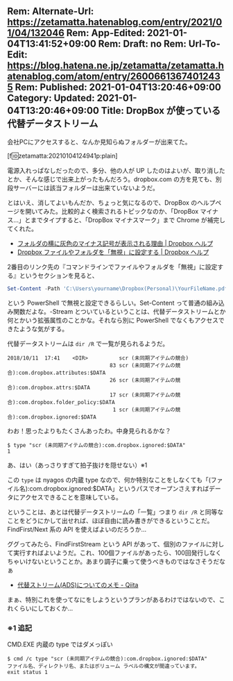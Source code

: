 Rem: Alternate-Url: https://zetamatta.hatenablog.com/entry/2021/01/04/132046
Rem: App-Edited: 2021-01-04T13:41:52+09:00
Rem: Draft: no
Rem: Url-To-Edit: https://blog.hatena.ne.jp/zetamatta/zetamatta.hatenablog.com/atom/entry/26006613674012435
Rem: Published: 2021-01-04T13:20:46+09:00
Category:
Updated: 2021-01-04T13:20:46+09:00
Title: DropBox が使っている代替データストリーム
---
会社PCにアクセスすると、なんか見知らぬフォルダーが出来てた。

[f:id:zetamatta:20210104124941p:plain]

電源入れっぱなしだったので、多分、他の人が UP したのはよいが、取り消したとか、そんな感じで出来上がったもんだろう。dropbox.com の方を見ても、別段サーバーには該当フォルダーは出来ていないようだ。

とはいえ、消してよいもんだか、ちょっと気になるので、DropBox のヘルプページを開いてみた。比較的よく検索されるトピックなのか、「DropBox マイナス…」とまでタイプすると、「DropBox マイナスマーク」まで Chrome が補完してくれた。

* [フォルダの横に灰色のマイナス記号が表示される理由 | Dropbox ヘルプ](https://help.dropbox.com/ja-jp/installs-integrations/sync-uploads/gray-minus-sign)
* [Dropbox ファイルやフォルダを「無視」に設定する | Dropbox ヘルプ](https://help.dropbox.com/ja-jp/files-folders/restore-delete/ignored-files)


2番目のリンク先の『コマンドラインでファイルやフォルダを「無視」に設定する』というセクションを見ると、

```ps1
Set-Content -Path 'C:\Users\yourname\Dropbox(Personal)\YourFileName.pdf' -Stream com.dropbox.ignored -Value 1
```

という PowerShell で無視と設定できるらしい。Set-Content って普通の組み込み関数だよな。-Stream とついているということは、代替データストリームとか何とかいう拡張属性のことかな。それなら別に PowerShell でなくもアクセスできたような気がする。

代替データストリームは `dir /R` で一覧が見られるようだ。

```
2018/10/11  17:41    <DIR>          scr (未同期アイテムの競合)
                                 83 scr (未同期アイテムの競合):com.dropbox.attributes:$DATA
                                 26 scr (未同期アイテムの競合):com.dropbox.attrs:$DATA
                                 17 scr (未同期アイテムの競合):com.dropbox.folder_policy:$DATA
                                  1 scr (未同期アイテムの競合):com.dropbox.ignored:$DATA
```

わお！思ったよりもたくさんあったわ。中身見られるかな？

```
$ type "scr (未同期アイテムの競合):com.dropbox.ignored:$DATA"
1
```

あ、はい（あっさりすぎて拍子抜けを隠せない）※1

この `type` は nyagos の内蔵 type なので、何か特別なことをしなくても「(ファイル名):com.dropbox.ignored:$DATA」というパスでオープンさえすればデータにアクセスできることを意味している。

ということは、あとは代替データストリームの「一覧」つまり `dir /R` と同等なことをどうにかして出せれば、ほぼ自由に読み書きができるということだ。FindFirst/Next 系の API を使えばよいのだろうか…

ググってみたら、FindFirstStream という API があって、個別のファイルに対して実行すればよいようだ。これ、100個ファイルがあったら、100回発行しなくちゃいけないということか。あまり調子に乗って使うべきものではなさそうだなぁ

* [代替ストリーム(ADS)についてのメモ - Qiita](https://qiita.com/tanakah/items/9a83c006e7cd92f0e947)

まぁ、特別これを使ってなにをしようというプランがあるわけではないので、これくらいにしておくか…

### ※1 追記

CMD.EXE 内蔵の type ではダメっぽい

```
$ cmd /c type "scr (未同期アイテムの競合):com.dropbox.ignored:$DATA"
ファイル名、ディレクトリ名、またはボリューム ラベルの構文が間違っています。
exit status 1
```